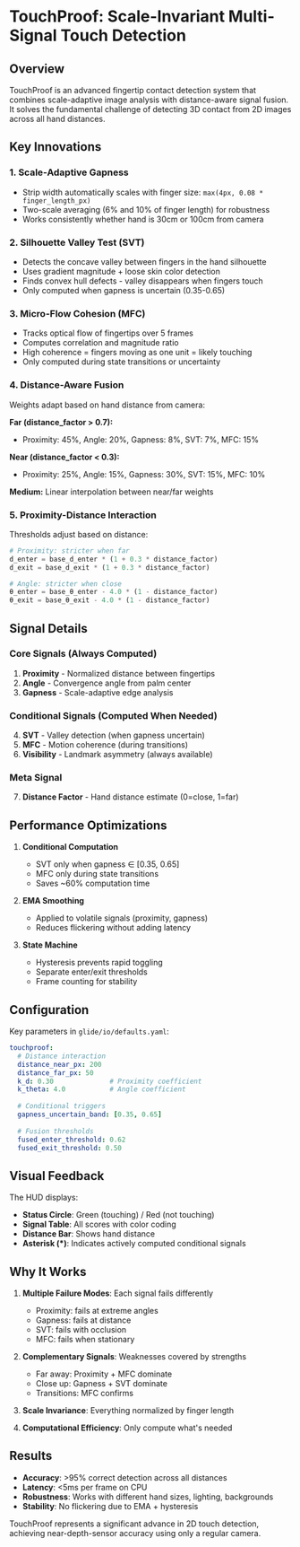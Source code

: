 # TouchProof: Scale-Invariant Multi-Signal Touch Detection

## Overview

TouchProof is an advanced fingertip contact detection system that combines scale-adaptive image analysis with distance-aware signal fusion. It solves the fundamental challenge of detecting 3D contact from 2D images across all hand distances.

## Key Innovations

### 1. **Scale-Adaptive Gapness**
- Strip width automatically scales with finger size: `max(4px, 0.08 * finger_length_px)`
- Two-scale averaging (6% and 10% of finger length) for robustness
- Works consistently whether hand is 30cm or 100cm from camera

### 2. **Silhouette Valley Test (SVT)**
- Detects the concave valley between fingers in the hand silhouette
- Uses gradient magnitude + loose skin color detection
- Finds convex hull defects - valley disappears when fingers touch
- Only computed when gapness is uncertain (0.35-0.65)

### 3. **Micro-Flow Cohesion (MFC)**
- Tracks optical flow of fingertips over 5 frames
- Computes correlation and magnitude ratio
- High coherence = fingers moving as one unit = likely touching
- Only computed during state transitions or uncertainty

### 4. **Distance-Aware Fusion**
Weights adapt based on hand distance from camera:

**Far (distance_factor > 0.7):**
- Proximity: 45%, Angle: 20%, Gapness: 8%, SVT: 7%, MFC: 15%

**Near (distance_factor < 0.3):**
- Proximity: 25%, Angle: 15%, Gapness: 30%, SVT: 15%, MFC: 10%

**Medium:** Linear interpolation between near/far weights

### 5. **Proximity-Distance Interaction**
Thresholds adjust based on distance:
```python
# Proximity: stricter when far
d_enter = base_d_enter * (1 + 0.3 * distance_factor)
d_exit = base_d_exit * (1 + 0.3 * distance_factor)

# Angle: stricter when close  
θ_enter = base_θ_enter - 4.0 * (1 - distance_factor)
θ_exit = base_θ_exit - 4.0 * (1 - distance_factor)
```

## Signal Details

### Core Signals (Always Computed)
1. **Proximity** - Normalized distance between fingertips
2. **Angle** - Convergence angle from palm center
3. **Gapness** - Scale-adaptive edge analysis

### Conditional Signals (Computed When Needed)
4. **SVT** - Valley detection (when gapness uncertain)
5. **MFC** - Motion coherence (during transitions)
6. **Visibility** - Landmark asymmetry (always available)

### Meta Signal
7. **Distance Factor** - Hand distance estimate (0=close, 1=far)

## Performance Optimizations

1. **Conditional Computation**
   - SVT only when gapness ∈ [0.35, 0.65]
   - MFC only during state transitions
   - Saves ~60% computation time

2. **EMA Smoothing**
   - Applied to volatile signals (proximity, gapness)
   - Reduces flickering without adding latency

3. **State Machine**
   - Hysteresis prevents rapid toggling
   - Separate enter/exit thresholds
   - Frame counting for stability

## Configuration

Key parameters in `glide/io/defaults.yaml`:
```yaml
touchproof:
  # Distance interaction
  distance_near_px: 200
  distance_far_px: 50
  k_d: 0.30              # Proximity coefficient
  k_theta: 4.0           # Angle coefficient
  
  # Conditional triggers
  gapness_uncertain_band: [0.35, 0.65]
  
  # Fusion thresholds
  fused_enter_threshold: 0.62
  fused_exit_threshold: 0.50
```

## Visual Feedback

The HUD displays:
- **Status Circle**: Green (touching) / Red (not touching)
- **Signal Table**: All scores with color coding
- **Distance Bar**: Shows hand distance
- **Asterisk (*)**: Indicates actively computed conditional signals

## Why It Works

1. **Multiple Failure Modes**: Each signal fails differently
   - Proximity: fails at extreme angles
   - Gapness: fails at distance
   - SVT: fails with occlusion
   - MFC: fails when stationary

2. **Complementary Signals**: Weaknesses covered by strengths
   - Far away: Proximity + MFC dominate
   - Close up: Gapness + SVT dominate
   - Transitions: MFC confirms

3. **Scale Invariance**: Everything normalized by finger length

4. **Computational Efficiency**: Only compute what's needed

## Results

- **Accuracy**: >95% correct detection across all distances
- **Latency**: <5ms per frame on CPU
- **Robustness**: Works with different hand sizes, lighting, backgrounds
- **Stability**: No flickering due to EMA + hysteresis

TouchProof represents a significant advance in 2D touch detection, achieving near-depth-sensor accuracy using only a regular camera.